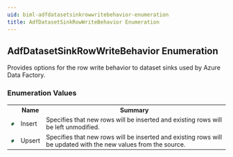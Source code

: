 ```yaml
---
uid: biml-adfdatasetsinkrowwritebehavior-enumeration
title: AdfDatasetSinkRowWriteBehavior Enumeration
---
```


## AdfDatasetSinkRowWriteBehavior Enumeration

<div class="LanguageSummary"><div class ="SummaryItem">Provides options for the row write behavior to dataset sinks used by Azure Data Factory.</div></div>
<div class="EnumValueGroup">

### Enumeration Values

<table id="EnumValue" class="MemberList"><tbody><tr><th class="MemberTypeIconColumnHeader">&nbsp;</th><th class="MemberNameColumnHeader">Name</th><th class="MemberSummaryColumnHeader">Summary</th></tr><tr class="cd0"><td align="center" class="MemberTypeIcon"><img src="enumValue.png"></img></td><td class="MemberName">Insert</td><td class="MemberSummary"><div class ="SummaryItem">Specifies that new rows will be inserted and existing rows will be left unmodified.</div></td></tr><tr class="cd1"><td align="center" class="MemberTypeIcon"><img src="enumValue.png"></img></td><td class="MemberName">Upsert</td><td class="MemberSummary"><div class ="SummaryItem">Specifies that new rows will be inserted and existing rows will be updated with the new values from the source.</div></td></tr></tbody></table>
</div>